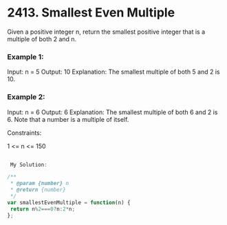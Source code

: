 # 2413. Smallest Even Multiple

Given a positive integer n, return the smallest positive integer that is a multiple of both 2 and n.
 

### Example 1:

Input: n = 5
Output: 10
Explanation: The smallest multiple of both 5 and 2 is 10.
### Example 2:

Input: n = 6
Output: 6
Explanation: The smallest multiple of both 6 and 2 is 6. Note that a number is a multiple of itself.
 

Constraints:

1 <= n <= 150

```javascript

 My Solution:

/**
 * @param {number} n
 * @return {number}
 */
var smallestEvenMultiple = function(n) {
 return n%2===0?n:2*n;
};
```
